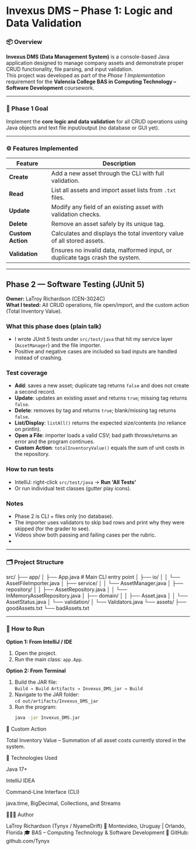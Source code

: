 # Invexus DMS – Phase 1: Logic and Data Validation

### 📦 Overview
**Invexus DMS (Data Management System)** is a console-based Java application designed to manage company assets and demonstrate proper CRUD functionality, file parsing, and input validation.  
This project was developed as part of the *Phase 1 Implementation* requirement for the **Valencia College BAS in Computing Technology – Software Development** coursework.

---

### 🧠 Phase 1 Goal
Implement the **core logic and data validation** for all CRUD operations using Java objects and text file input/output (no database or GUI yet).

---

### ⚙️ Features Implemented
| Feature | Description |
|----------|--------------|
| **Create** | Add a new asset through the CLI with full validation. |
| **Read** | List all assets and import asset lists from `.txt` files. |
| **Update** | Modify any field of an existing asset with validation checks. |
| **Delete** | Remove an asset safely by its unique tag. |
| **Custom Action** | Calculates and displays the total inventory value of all stored assets. |
| **Validation** | Ensures no invalid data, malformed input, or duplicate tags crash the system. |

---

## Phase 2 — Software Testing (JUnit 5)

**Owner:** LaTroy Richardson (CEN-3024C)  
**What I tested:** All CRUD operations, file open/import, and the custom action (Total Inventory Value).

### What this phase does (plain talk)
- I wrote JUnit 5 tests under `src/test/java` that hit my service layer (`AssetManager`) and the file importer.
- Positive and negative cases are included so bad inputs are handled instead of crashing.

### Test coverage
- **Add**: saves a new asset; duplicate tag returns `false` and does not create a second record.
- **Update**: updates an existing asset and returns `true`; missing tag returns `false`.
- **Delete**: removes by tag and returns `true`; blank/missing tag returns `false`.
- **List/Display**: `listAll()` returns the expected size/contents (no reliance on println).
- **Open a File**: importer loads a valid CSV; bad path throws/returns an error and the program continues.
- **Custom Action**: `totalInventoryValue()` equals the sum of unit costs in the repository.

### How to run tests
- IntelliJ: right-click `src/test/java` → **Run 'All Tests'**  
- Or run individual test classes (gutter play icons).

### Notes
- Phase 2 is CLI + files only (no database).
- The importer uses validators to skip bad rows and print why they were skipped (for the grader to see).
- Videos show both passing and failing cases per the rubric.
- 
---

### 🗂️ Project Structure
src/
├── app/
│ ├── App.java # Main CLI entry point
│ ├── io/
│ │ └── AssetFileImporter.java
│ ├── service/
│ │ └── AssetManager.java
│ ├── repository/
│ │ ├── AssetRepository.java
│ │ └── InMemoryAssetRepository.java
│ ├── domain/
│ │ ├── Asset.java
│ │ └── AssetStatus.java
│ └── validation/
│ └── Validators.java
└── assets/
├── goodAssets.txt
└── badAssets.txt


---

### 🧩 How to Run
**Option 1: From IntelliJ / IDE**
1. Open the project.
2. Run the main class: `app.App`.

**Option 2: From Terminal**
1. Build the JAR file:  
   `Build → Build Artifacts → Invexus_DMS_jar → Build`
2. Navigate to the JAR folder:  
   `cd out/artifacts/Invexus_DMS_jar`
3. Run the program:  
   ```bash
   java -jar Invexus_DMS.jar

🧮 Custom Action

Total Inventory Value – Summation of all asset costs currently stored in the system.

🧰 Technologies Used

Java 17+

IntelliJ IDEA

Command-Line Interface (CLI)

java.time, BigDecimal, Collections, and Streams


👨🏽‍💻 Author

LaTroy Richardson (Tynyx / NyameDrift)
📍 Montevideo, Uruguay | Orlando, Florida
🎓 BAS – Computing Technology & Software Development
🔗 GitHub: github.com/Tynyx
